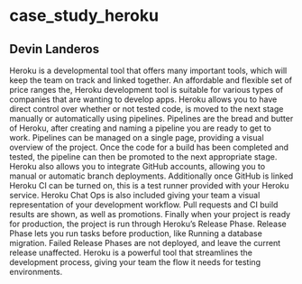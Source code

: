 # case_study_heroku
## Devin Landeros
Heroku is a developmental tool that offers many important tools, which will keep the team on track and linked together. An affordable and flexible set of price ranges the, Heroku development tool is suitable for various types of companies that are wanting to develop apps. 
  Heroku allows you to have direct control over whether or not tested code, is moved to the next stage manually or automatically using pipelines. Pipelines are the bread and butter of Heroku, after creating and naming a pipeline you are ready to get to work. Pipelines can be managed on a single page, providing a visual overview of the project. Once the code for a build has been completed and tested, the pipeline can then be promoted to the next appropriate stage. 
  Heroku also allows you to integrate GitHub accounts, allowing you to manual or automatic branch deployments. Additionally once GitHub is linked Heroku CI can be turned on, this is a test runner provided with your Heroku service. Heroku Chat Ops is also included giving your team a visual representation of your development workflow. Pull requests and CI build results are shown, as well as promotions. 
  Finally when your project is ready for production, the project is run through Heroku’s Release Phase. Release Phase lets you run tasks before production, like Running a database migration. Failed Release Phases are not deployed, and leave the current release unaffected. Heroku is a powerful tool that streamlines the development process, giving your team the flow it needs for testing environments.
